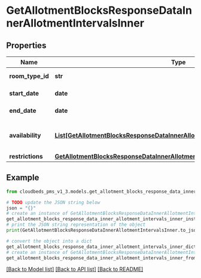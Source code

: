 # GetAllotmentBlocksResponseDataInnerAllotmentIntervalsInner


## Properties

Name | Type | Description | Notes
------------ | ------------- | ------------- | -------------
**room_type_id** | **str** | Room type ID | [optional] 
**start_date** | **date** | Interval start date | [optional] 
**end_date** | **date** | Interval end date | [optional] 
**availability** | [**List[GetAllotmentBlocksResponseDataInnerAllotmentIntervalsInnerAvailabilityInner]**](GetAllotmentBlocksResponseDataInnerAllotmentIntervalsInnerAvailabilityInner.md) | Interval availability data by day in interval | [optional] 
**restrictions** | [**GetAllotmentBlocksResponseDataInnerAllotmentIntervalsInnerRestrictions**](GetAllotmentBlocksResponseDataInnerAllotmentIntervalsInnerRestrictions.md) |  | [optional] 

## Example

```python
from cloudbeds_pms_v1_3.models.get_allotment_blocks_response_data_inner_allotment_intervals_inner import GetAllotmentBlocksResponseDataInnerAllotmentIntervalsInner

# TODO update the JSON string below
json = "{}"
# create an instance of GetAllotmentBlocksResponseDataInnerAllotmentIntervalsInner from a JSON string
get_allotment_blocks_response_data_inner_allotment_intervals_inner_instance = GetAllotmentBlocksResponseDataInnerAllotmentIntervalsInner.from_json(json)
# print the JSON string representation of the object
print(GetAllotmentBlocksResponseDataInnerAllotmentIntervalsInner.to_json())

# convert the object into a dict
get_allotment_blocks_response_data_inner_allotment_intervals_inner_dict = get_allotment_blocks_response_data_inner_allotment_intervals_inner_instance.to_dict()
# create an instance of GetAllotmentBlocksResponseDataInnerAllotmentIntervalsInner from a dict
get_allotment_blocks_response_data_inner_allotment_intervals_inner_from_dict = GetAllotmentBlocksResponseDataInnerAllotmentIntervalsInner.from_dict(get_allotment_blocks_response_data_inner_allotment_intervals_inner_dict)
```
[[Back to Model list]](../README.md#documentation-for-models) [[Back to API list]](../README.md#documentation-for-api-endpoints) [[Back to README]](../README.md)


